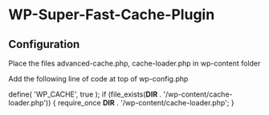 # WP-Super-Fast-Cache-Plugin
## Configuration

Place the files advanced-cache.php, cache-loader.php in wp-content folder

Add the following line of code at top of wp-config.php

define( 'WP_CACHE', true );
if (file_exists(__DIR__ . '/wp-content/cache-loader.php')) {
    require_once __DIR__ . '/wp-content/cache-loader.php';
}